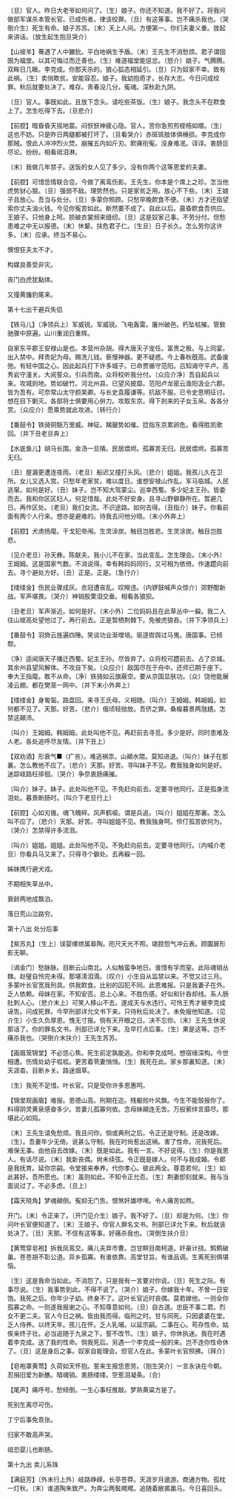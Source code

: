 <!-- { "loadSidebar": true } -->
〔旦〕官人。昨日大老爷如何问了。〔生〕娘子。你还不知道。我不好了。将我问做部军谋杀本管长官。已成伤者。律该绞罪。〔旦〕有这等事。岂不痛杀我也。〔哭倒介生〕死生有命。娘子苏苏。〔末〕天上人间。方便第一。你们夫妻义重。放起来讲话。〔放生起生抱旦哭介〕 

【山坡羊】蓦遇了人中玁狁。平白地祸生予盾。〔末〕王先生不消愁烦。君子谓囹圄为福堂。以其可悔过而迁善也。〔生〕难道福堂能惩忿。〔怒介〕娘子。气腾腾。双眸日几瞋。李克成。你那天杀的。狼心狐态相延引。〔旦〕只为奴家不幸。致有此祸。〔生〕卖俏欺贫。安能容忍。娘子。我幼抱奇才。长存大志。今日问成绞罪。秋后就要处决了。难存。靑春没几分。寃魂。深秋赴九阴。

〔旦〕官人。事旣如此。且放下念头。请吃些茶饭。〔生〕娘子。我念头不在飮食上了。怎生吃得下去。〔旦悲介〕 

【前腔】暗昏昏天摇地震。闷恹恹神疲心隐。官人。苦你急煎煎桎梏如缗。〔生〕这也不妨。只是昨日两腿都被打坏了。〔旦看哭介〕赤斑斑肢体俱棰损。李克成你那贼。恨此人冲冲烈火焚。崩摧五内如斤刃。飮痛衔寃。没身难冺。谆谆。衷肠叵尽论。纷纷。相看祗泪淋。

〔末〕我做几年禁子。送饭的女人见了多少。没有你两个这等恩爱的夫妻。 

【前腔】可惜恁情联合卺。今做了离鸾伤影。王先生。你本是个席上之珍。怎当他虎势豺心狠。〔旦〕强弱不敌。理势然也。只是家贫乏用。放心不下些。〔末〕王娘子且放心。吾当与处分。〔旦〕多蒙你照顾。只愁早晚飮食不便。〔末〕方才还指望索你丈夫油火钱。今见你寃苦如此。断然要不成了。自此以后。晨昏飮食吾供应。王娘子。只他身上呵。损破衣裳频来缝纫。〔旦〕这是奴家己事。不劳分付。但愁患难之中无以报德。〔末〕休颦。扶危君子仁。〔生旦〕日子长久。怎么劳你这许多。〔末〕应承。终当不易心。

懊恨狂夫太不才。



构媒良善受非灾。

丧门白虎犹黏体。



又撞黄旛豹尾来。 

第十七出干避兵失侣

【铁马儿】〔净领兵上〕军威锐。军威锐。飞电轰雷。屠州破邑。朽坠枯摧。管敎驰骤中原遍。山川重润日重辉。

自家东平郡王安禄山是也。本营州杂胡。得大唐天子宠任。富贵之极。与上同宴。出入禁中。拜贵妃为母。赐洗儿钱。亵慢神器。更不疑惑。今上春秋旣高。武备废弛。有轻中国之心。因此起兵打下许多城子。已命贾循守范阳。吕知诲守平卢。高秀岩守潼关。大阅誓众。引兵而南。众将校听我分付。〔众应介净〕吾自起兵以来。攻城剠地。势如破竹。河北州县。已望风披靡。范阳卢龙密云渔阳汲业六郡。皆为吾有。可奈常山太守颜杲卿。与长史袁履谦等。抗敌不服。已令史思明征讨。想在目下剿灭。各部将士俱要用心倂力。攻取东京。得下剠来的子女玉帛。各各分赏。〔众应介〕愿乘势就此攻进。〔转行介〕 

【番鼓令】铁骑铜駞万里威。神钲。羯皷势如催。捻指东京累卵危。看得胜凯歌回。〔并下丑老旦奔上〕 

【水底鱼儿】胡马长围。金汤一旦隤。民居煨烬。孤寡苦无归。民居煨烬。孤寡苦无归。

〔丑〕屋漏更遭连夜雨。〔老旦〕船迟又撞打头风。〔悲介〕姐姐。我孩儿久在卫所。女儿又选入宫。只愁年老家贫。难以度日。谁想安禄山作乱。军马临城。人民逃窜。如何是好。〔丑〕妹子。岂不知大驾蒙尘。巡幸西蜀。多少妃主王孙。皆委而去。我和你区区妇人。何足惜哉。此处不好安身。且寻山野僻静所在。暂避几日。再作区处。〔老旦〕我们女流。不识途路。如何去得。〔丑指介〕妹子。你看前面有两个人行来。想亦是避难的。待我去问他分晓。〔末小外奔上〕 

【前腔】犬虏扬麾。干戈犯帝闱。生灵涂炭。触目岂胜悲。生灵涂炭。触目岂胜悲。

〔见介老旦〕孙天彝。陈献夫。我小儿不在家。当此变乱。怎生理会。〔末小外〕王姆姆。这是国家气数。不消说得。幸有韩妈妈同行。又可相为依倚。作速趱向前去。寻个避处方好。〔丑〕正是。正是。〔急行介〕 

【缕缕金】伤民业骤成灰。衣冠遭丧乱。叹暌违。〔内锣鼓喊声众惊介〕郊野酣新战。军声堪畏。〔哭介〕神销股栗泪交垂。相看各狼狈。

〔丑老旦〕军声渐近。如何是好。〔末小外〕二位妈妈且在此草丛中一躱。我二人往山坡高处望他过了。再行前去。正是暂栖荆棘下。免被虎狼呑。〔并下净领兵上〕 

【番鼓令】羽斾云旌遍四陲。笑谈功业渐增培。驱逐辔舆过马嵬。唐国事。已倾颓。

〔净〕适闻唐天子播迁西蜀。妃主王孙。尽皆弃了。众将校可趱前去。占了京城。其余州县望风解体。不攻自下矣。〔众应介〕敌国尽在于舟中。还师已期于座下。奉大王指麾。敢不从命。〔净〕铁骑如云旗蔽空。要从京国显肤功。〔众〕饶他能展凌云翅。都在樊笼一网中。〔并下末小外奔上〕 

【缕缕金】身匍匐。路盘回。来寻王氏母。义相随。〔叫介〕王姆姆。韩姆姆。如何都不见了。天那。好苦。〔悲介〕俄顷轻抛放。吾侪之罪。桑楡暮景两虺尵。怎禁这顚沛。

〔叫介〕王姆姆。韩姆姆。此处叫他不见。再赶前去寻觅。多少是好。同时患难及人老。各处追呼尽友情。〔并下丑上〕 

【双劝酒】形衰气■〈疒咅〉。难逃祸祟。山顚水隈。莫知进退。〔叫介〕妹子在那裏。怎么教他不应了。〔悲介〕天那。好苦。寻叫妹子不见。教我独身如何是好。迷踪岐路枉徘徊。〔哭介〕争奈衷肠痛摧。

〔叫介〕妹子。妹子。此处叫他不见。不免赶向前去。定要寻他同行。正是孤身流泪处。暮景断肠时。〔叫介下老旦行上〕 

【前腔】心如刃锥。魂飞魄碎。风声鹤唳。谓是兵追。〔叫介〕姐姐在那裏。怎么叫不应了。〔悲介〕天那。好苦。寻叫姐姐不见。教我独身呵。伶仃孤苦欲何为。〔哭介〕怎禁得许多流泪。

〔叫介〕姐姐。姐姐。此处叫他不见。不免赶向前去。定要寻他同行。〔内喊介老旦〕你看兵马又来了。只得寻个僻处。去再躱一回。 

姊妹携行避犬戎。



不期相失草丛中。

衰龄两地成飘泊。



落日荒山泣路穷。 

第十八出
处分后事

【紫苏丸】〔生上〕误婴缧绁属皋陶。咫尺天光不照。塡腔怨气冲云表。顾圜扉形影无聊。

〔谒金门〕愁脉脉。目断云山南北。人似触蛮争地日。谁惜有孚而窒。此际魂销丛棘。赵璧自怜完未得。那堪淸泪滴。〔叹介〕小生自从监禁以来。不觉又过三月。多蒙叶长官宽我刑具。供我飮食。比别的囚犯不同。此恩难报。只是我妻子在外。乏人依赖。母妹在家。不知安否。总上心来。不胜伤感。好似和针呑却线。系人肠肚刺人心。〔悲介末上〕可笑人移山不去。遂成天与水违行。可怜王秀才被李克成诬吿。问成死罪。今早刑部详允文书下来。只待秋后处决了。未免报他知道。〔见介生〕小生久负厚恩。愧无寸报。倘有天开眼之日。决不忘你。〔末〕王先生休说那话了。你的罪名文书。刑部已详允下来。及早打点后事。〔生〕果是这等。岂不痛杀我也。〔哭倒介末扶介〕王先生苏苏。 

【画眉笼锦堂】不必恁心焦。死生前定孰能逃。你和李克成呵。想宿缘深构。今世相遭。伤情处幼子呱呱。更苦着茕妻悄悄。〔生〕我死在此。家乡那裏知道。〔末〕天涯杳。目断乡关。路迷烟草。

〔生〕我死不足惜。叶长官。只是受你许多恩惠呵。 

【锦堂观画眉】难报。恩德山高。刑期在迩。残躯败叶风飘。今生不能彀报你了。料得阴灵黄泉感奋多少。苦妻儿孤寡何依。念母妹顚连无吿。万般萦绊言靡尽。那堪此心如捣。

〔末〕王先生请免愁烦。我且问你。倘或典刑之后。令正还是守制。还是改嫁。〔生〕。吾妻年少无倚。说甚么守制。我在时尙惹出这祸。害了性命。况我死后。难保无事。由他自去改嫁。〔末〕旣是如此。我有一言。不好说得。〔生〕你是我恩人。有话尽说。〔末〕我新丧偶。尙未续弦。令正旣是嫁人。何不与我成婚。令郞是我抚育。延你宗嗣。令堂接来奉养。代你孝心。彼此两全。尊意若何。〔生〕如此甚好。吾所愿也。〔末〕虽则如此。不知令正允否。〔生〕荆妻卽刻就来。我与当面说过了。不必多虑。〔旦上〕 

【霜天晓角】梦魂顚倒。寃抑无门吿。恨煞奸雄啰唣。令人痛苦如熬。

开门。〔末〕令正来了。〔开门见介生〕娘子。我不好了。〔旦〕却是为何。〔生〕你问叶长官便知道了。〔末〕王娘子。你官人罪名文书。刑部已详允下来。秋后就该处决了。〔旦〕天那。不信有这等事。好痛杀我也。〔哭倒生扶介旦〕 

【黄莺穿皂袍】拆我凤鸾交。痛儿夫弃市曹。岂甘瞑目南柯道。奸豪计挠。鹪鹩破巢。苍苍胡不彰公道。异乡孤寡。有谁依靠。高堂甘旨。有谁品调。生离死别俱堪恼。

〔生〕这是我命当如此。不消怨了。只是我有一言要对你说。〔旦〕死生之际。有事尽说。〔生〕我事势到此。不得不说了。〔哭介〕娘子。你嫁我十年。不曾一日安饱。我死之后。你年少子幼。终身不了。这叶长官近时丧偶。莫若嫁他。一则全你孤寡之命。一则遂我报谢之心。不知尊意如何。〔旦〕自古道。忠臣不事二君。烈女不更二夫。官人今日之祸。皆由我而得。临刑之时。甘与同死。只因婆婆在堂。乏人侍养。以终天年。孩儿在怀。乏人乳哺。以延宗嗣。二事在心。苟存性命。姑俟亲终子壮。必当追随于九泉之下。誓不改节。〔生〕娘子。你休执迷。我在时遇着李克成。送了我的性命。倘我死后。另遇一个李克成一般的来。岂不连你性命休了。〔旦〕这是身后之事。奴家自能理会。但官人在此。多蒙叶长官照拂。〔拜介〕 

【皂袍罩黄莺】久荷如天怀抱。誓来生报恁恩劳。〔抱生哭介〕一言永诀在今朝。忍捐旧爱为新醮。暗魂销。衷肠缕缕。空惹泪凝条。〔合〕 

【尾声】痛呼号。愁倾倒。一生心事枉推敲。梦熟黄粱方是了。

死别生离尽可伤。



丁宁后事免乖张。

归家不敢高声哭。



祗恐婴儿也断肠。 

第十九出
卖儿系珠

【满庭芳】〔外末行上外〕岐路峥嵘。长亭苍莽。天涯岁月遨游。商通方物。孤枕一灯秋。〔末〕谁道陶朱致产。为奔尘两鬓飕飕。追随着敝裘羸马。今日喜回头。

